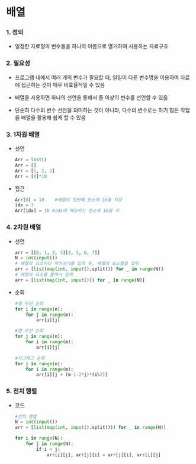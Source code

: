 # 배열

### 1. 정의

- 일정한 자료형의 변수들을 하나의 이름으로 열거하여 사용하는 자료구조

### 2. 필요성

- 프로그램 내에서 여러 개의 변수가 필요할 때, 일일이 다른 변수명을 이용하여 자료에 접근하는 것이 매우 비효율적일 수 있음

- 배열을 사용하면 하나의 선언을 통해서 둘 이상의 변수를 선언할 수 있음

- 단순히 다수의 변수 선언을 의미하는 것이 아니라, 다수의 변수로는 하기 힘든 작업을 배열을 활용해 쉽게 할 수 있음

### 3. 1차원 배열

- 선언
  
  ```python
  Arr = list()
  Arr = []
  Arr = [1, 2, 3]
  Arr = [0]*10
  ```

- 접근
  
  ```python
  Arr[0] = 10    #배열의 첫번째 원소에 10을 저장
  idx = 3 
  Arr[idx] = 10 #idx에 해당하는 원소에 10을 저
  ```

### 4. 2차원 배열

- 선언
  
  ```python
  arr = [[0, 1, 2, 3][4, 5, 6, 7]]
  N = int(input())
  # 배열의 요소마다 띄어쓰기를 입력 후, 배열의 요소들을 입력
  arr = [list(map(int, input().split()) for _ in range(N)] 
  # 배열의 요소를 붙여서 입력
  arr = [list(map(int, input())) for _ in range(N)]
  ```

- 순회
  
  ```python
  #행 우선 순회
  for i in range(n):
      for j in range(m):
          arr[i][j]
  ```
  
  ```python
  #열 우선 순회
  for j in range(n):
      for i in range(m):
          arr[i][j]
  ```
  
  ```python
  #지그재그 순회
  for j in range(n):
      for i in range(m):
          arr[i][j + (m-1-2*j)*(i%2)]
  ```

### 5. 전치 행렬

- 코드
  
  ```python
  #전치 행렬
  N = int(input())
  arr = [list(map(int, input().split())) for _ in range(N)]
  
  for i in range(N):
      for j in range(N):
          if i < j:
              arr[i][j], arr[j][i] = arr[j][i], arr[i][j]
              
  ```
  
  
